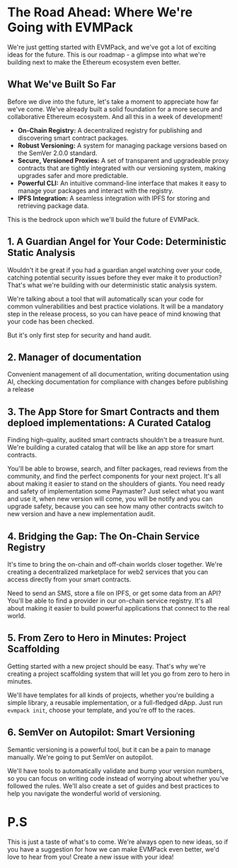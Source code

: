 # The Road Ahead: Where We're Going with EVMPack

We're just getting started with EVMPack, and we've got a lot of exciting ideas for the future. This is our roadmap - a glimpse into what we're building next to make the Ethereum ecosystem even better.

## What We've Built So Far

Before we dive into the future, let's take a moment to appreciate how far we've come. We've already built a solid foundation for a more secure and collaborative Ethereum ecosystem. And all this in a week of development! 

*   **On-Chain Registry:** A decentralized registry for publishing and discovering smart contract packages.
*   **Robust Versioning:** A system for managing package versions based on the SemVer 2.0.0 standard.
*   **Secure, Versioned Proxies:** A set of transparent and upgradeable proxy contracts that are tightly integrated with our versioning system, making upgrades safer and more predictable.
*   **Powerful CLI:** An intuitive command-line interface that makes it easy to manage your packages and interact with the registry.
*   **IPFS Integration:** A seamless integration with IPFS for storing and retrieving package data.

This is the bedrock upon which we'll build the future of EVMPack.

## 1. A Guardian Angel for Your Code: Deterministic Static Analysis

Wouldn't it be great if you had a guardian angel watching over your code, catching potential security issues before they ever make it to production? That's what we're building with our deterministic static analysis system.

We're talking about a tool that will automatically scan your code for common vulnerabilities and best practice violations. It will be a mandatory step in the release process, so you can have peace of mind knowing that your code has been checked.

But it's only first step for security and hand audit.

## 2. Manager of documentation

Convenient management of all documentation, writing documentation using AI, checking documentation for compliance with changes before publishing a release


## 3. The App Store for Smart Contracts and them deploed implementations: A Curated Catalog

Finding high-quality, audited smart contracts shouldn't be a treasure hunt. We're building a curated catalog that will be like an app store for smart contracts.

You'll be able to browse, search, and filter packages, read reviews from the community, and find the perfect components for your next project. It's all about making it easier to stand on the shoulders of giants. You need ready and safety of implementation some Paymaster? Just select what you want and use it, when new version will come, you will be notify and you can upgrade safety, because you can see how many other contracts switch to new version and have a new implementation audit.

## 4. Bridging the Gap: The On-Chain Service Registry

It's time to bring the on-chain and off-chain worlds closer together. We're creating a decentralized marketplace for web2 services that you can access directly from your smart contracts.

Need to send an SMS, store a file on IPFS, or get some data from an API? You'll be able to find a provider in our on-chain service registry. It's all about making it easier to build powerful applications that connect to the real world.

## 5. From Zero to Hero in Minutes: Project Scaffolding

Getting started with a new project should be easy. That's why we're creating a project scaffolding system that will let you go from zero to hero in minutes.

We'll have templates for all kinds of projects, whether you're building a simple library, a reusable implementation, or a full-fledged dApp. Just run `evmpack init`, choose your template, and you're off to the races.

## 6. SemVer on Autopilot: Smart Versioning

Semantic versioning is a powerful tool, but it can be a pain to manage manually. We're going to put SemVer on autopilot.

We'll have tools to automatically validate and bump your version numbers, so you can focus on writing code instead of worrying about whether you've followed the rules. We'll also create a set of guides and best practices to help you navigate the wonderful world of versioning.



# P.S

This is just a taste of what's to come. We're always open to new ideas, so if you have a suggestion for how we can make EVMPack even better, we'd love to hear from you! Create a new issue with your idea!
